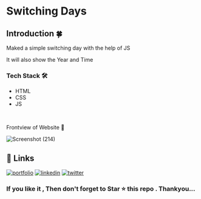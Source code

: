 # Switching Days
<h2> Introduction 🍀  </h2>
<p> Maked a simple switching day with the help of JS  </p>
 It will also show the Year and Time 


  <h3>Tech Stack 🛠</h3>
  <ul>
    <li>HTML</li>
        <li>CSS</li>
        <li>JS</li>

   
  </ul>
  <br>
  
  <p> Frontview of Website 📄</p>
  
![Screenshot (214)](https://user-images.githubusercontent.com/69325431/144893850-935fd1ac-4a18-4b4b-8039-1e892754a40f.png)



  
## 🔗 Links
[![portfolio](https://img.shields.io/badge/my_portfolio-000?style=for-the-badge&logo=ko-fi&logoColor=white)](https://meeta.dns.army/)
[![linkedin](https://img.shields.io/badge/linkedin-0A66C2?style=for-the-badge&logo=linkedin&logoColor=white)](https://www.linkedin.com/in/meeta-haldar-601b41203/?locale=en_US)
[![twitter](https://img.shields.io/badge/twitter-1DA1F2?style=for-the-badge&logo=twitter&logoColor=white)](https://twitter.com/Meeta_boss)

  
  <h3> If you like it , Then don't forget to Star ⭐ this repo . Thankyou... </h3>
  
